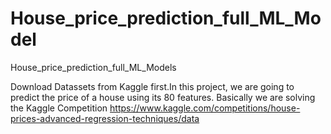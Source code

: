 # House_price_prediction_full_ML_Model
House_price_prediction_full_ML_Models 

Download Datassets from Kaggle first.In this project, we are going to predict the price of a house using its 80 features. Basically we are solving the Kaggle Competition
https://www.kaggle.com/competitions/house-prices-advanced-regression-techniques/data

